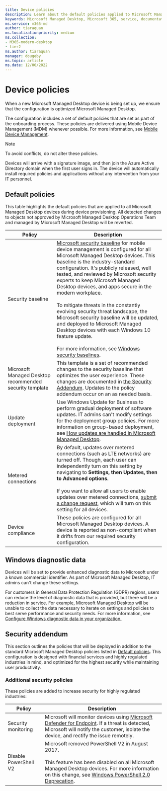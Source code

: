```yaml
---
title: Device policies 
description: Learn about the default policies applied to Microsoft Managed Desktop devices.
keywords: Microsoft Managed Desktop, Microsoft 365, service, documentation
ms.service: m365-md
author: tiaraquan
ms.localizationpriority: medium
ms.collection: 
- M365-modern-desktop
- tier2
ms.author: tiaraquan
manager: dougeby
ms.topic: article
ms.date: 12/06/2022
---
```


# Device policies

<!--This topic is the target for a "Learn more" link in the Enterprise Agreement (aka.ms/dev-config); do not delete.-->

<!-- Device configuration and Security Addendum-->

When a new Microsoft Managed Desktop device is being set up, we ensure that the configuration is optimized Microsoft Managed Desktop.

The configuration includes a set of default policies that are set as part of the onboarding process. These policies are delivered using Mobile Device Management (MDM) whenever possible. For more information, see [Mobile Device Management](/windows/client-management/mdm/).

>[!NOTE]
>To avoid conflicts, do not alter these policies.

Devices will arrive with a signature image, and then join the Azure Active Directory domain when the first user signs in. The device will automatically install required policies and applications without any intervention from your IT personnel.

## Default policies

This table highlights the default policies that are applied to all Microsoft Managed Desktop devices during device provisioning. All detected changes to objects not approved by Microsoft Managed Desktop Operations Team and managed by Microsoft Managed Desktop will be reverted.

| Policy | Description
| ----- | ----- |
| Security baseline | [Microsoft security baseline](/windows/device-security/windows-security-baselines) for mobile device management is configured for all Microsoft Managed Desktop devices. This baseline is the industry-standard configuration. It's publicly released, well tested, and reviewed by Microsoft security experts to keep Microsoft Managed Desktop devices, and apps secure in the modern workplace. <br><br>To mitigate threats in the constantly evolving security threat landscape, the Microsoft security baseline will be updated, and deployed to Microsoft Managed Desktop devices with each Windows 10 feature update.<br><br>For more information, see [Windows security baselines](/windows/security/threat-protection/windows-security-baselines).
| Microsoft Managed Desktop recommended security template | This template is a set of recommended changes to the security baseline that optimizes the user experience. These changes are documented in [the Security Addendum](#security-addendum). Updates to the policy addendum occur on an as needed basis.  
| Update deployment | Use Windows Update for Business to perform gradual deployment of software updates. IT admins can't modify settings for the deployment group policies. For more information on group-based deployment, see [How updates are handled in Microsoft Managed Desktop](../operate/updates.md).
| Metered connections | By default, updates over metered connections (such as LTE networks) are turned off. Though, each user can independently turn on this setting by navigating to **Settings, then Updates, then to Advanced options**. <br><br>If you want to allow all users to enable updates over metered connections, [submit a change request](../operate/support-request.md), which will turn on this setting for all devices.
| Device compliance | These policies are configured for all Microsoft Managed Desktop devices. A device is reported as non-compliant when it drifts from our required security configuration.

## Windows diagnostic data

 Devices will be set to provide enhanced diagnostic data to Microsoft under a known commercial identifier. As part of Microsoft Managed Desktop, IT admins can't change these settings.

For customers in General Data Protection Regulation (GDPR) regions, users can reduce the level of diagnostic data that is provided, but there will be a reduction in service. For example, Microsoft Managed Desktop will be unable to collect the data necessary to iterate on settings and policies to best serve performance and security needs. For more information, see [Configure Windows diagnostic data in your organization.](/windows/privacy/configure-windows-diagnostic-data-in-your-organization#enhanced-level)

## Security addendum

 This section outlines the policies that will be deployed in addition to the standard Microsoft Managed Desktop policies listed in [Default policies](#default-policies). This configuration is designed with financial services and highly regulated industries in mind, and optimized for the highest security while maintaining user productivity.

### Additional security policies

 These policies are added to increase security for highly regulated industries:

| Policy | Description |
| ----- | ----- |
|Security monitoring | Microsoft will monitor devices using [Microsoft Defender for Endpoint](/windows/security/threat-protection/windows-defender-atp/windows-defender-advanced-threat-protection). If a threat is detected, Microsoft will notify the customer, isolate the device, and rectify the issue remotely. |
 | Disable PowerShell V2 | Microsoft removed PowerShell V2 in August 2017.<br><br>This feature has been disabled on all Microsoft Managed Desktop devices. For more information on this change, see [Windows PowerShell 2.0 Deprecation](https://devblogs.microsoft.com/powershell/windows-powershell-2-0-deprecation/). |
